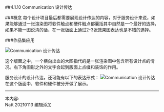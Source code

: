 ##4.1.10 Communication 设计传达

###概念
每个设计项目最后都需要展现设计传达的内容，对于服务设计来说，如果能够通过一张渲染图将软件触点和硬件触点都囊括其中自然是一个最好的选择，如果不能一图说清的话，在一张版面上通过2-3张效果图表达也是不错的选择。



###作品集应用

![Communication 设计传达](http://kitpic.makebi.net/2021/uedsd_19.jpg)

这个版面之中，一个横向出血的大图指代的是一张渲染图中包含所有设计点的情况。右下角图形之外的文字会起到版面上点缀和装饰的作用。

服务设计的设计传达，还可能有以下的表达形式：
![Communication 设计传达](http://kitpic.makebi.net/2021/uedsd_20.jpg)
在这个版面中，软件和硬件被分开做了展示。


---
本内容:  
Natt 20210113 编辑添加


